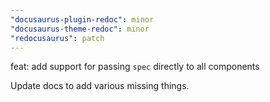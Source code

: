 ```yaml
---
"docusaurus-plugin-redoc": minor
"docusaurus-theme-redoc": minor
"redocusaurus": patch
---
```


feat: add support for passing `spec` directly to all components

Update docs to add various missing things.
